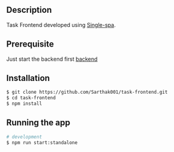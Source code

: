 ## Description

Task Frontend developed using [Single-spa](https://github.com/single-spa/single-spa).

## Prerequisite

Just start the backend first [backend](https://github.com/Sarthak001/task-backend)

## Installation

```bash
$ git clone https://github.com/Sarthak001/task-frontend.git
$ cd task-frontend
$ npm install
```

## Running the app

```bash
# development
$ npm run start:standalone
```